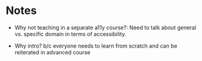 
# Notes

* Why not teaching in a separate a11y course?: Need to talk about general vs. specific domain in terms of accessibility.

* Why intro? b/c everyone needs to learn from scratch and can be reiterated in advanced course
